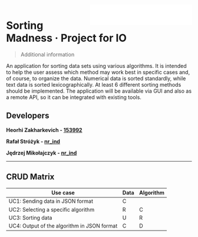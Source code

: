 <img src="./images/put_logo_text.png" alt="Logo of the project" align="right">

# Sorting Madness &middot; Project for IO 
> Additional information

An application for sorting data sets using various algorithms. It is intended to help the user assess which method may work best in specific cases and, of course, to organize the data. Numerical data is sorted standardly, while text data is sorted lexicographically. At least 6 different sorting methods should be implemented. The application will be available via GUI and also as a remote API, so it can be integrated with existing tools.

## Developers
**Heorhi Zakharkevich - [153992](https://usosweb.put.poznan.pl/kontroler.php?_action=katalog2/osoby/pokazOsobe&os_id=107761)**

**Rafał Stróżyk - [nr_ind](https://usosweb.put.poznan.pl/kontroler.php?_action=katalog2/osoby/pokazOsobe&os_id=105473)**

**Jędrzej Mikołajczyk - [nr_ind](https://usosweb.put.poznan.pl/kontroler.php?_action=katalog2/osoby/pokazOsobe&os_id=105230)**

---

## CRUD Matrix

| Use case                                              | Data  | Algorithm |
| -------------------------------------------------     | ------ | ------- |
| UC1: Sending data in JSON format                      |  C     |         |           
| UC2: Selecting a specific algorithm                   |  R     |    C    |           
| UC3: Sorting data                                     |  U     |    R    |           
| UC4: Output of the algorithm in JSON format           |  C     |    D    |           
